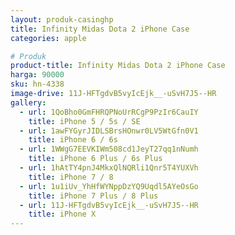 ```yaml
---
layout: produk-casinghp
title: Infinity Midas Dota 2 iPhone Case
categories: apple

# Produk
product-title: Infinity Midas Dota 2 iPhone Case
harga: 90000
sku: hn-4338
image-drive: 11J-HFTgdvB5vyIcEjk__-uSvH7J5--HR
gallery:
  - url: 1QoBho0GmFHRQPNoUrRCgP9PzIr6CauIY
    title: iPhone 5 / 5s / SE
  - url: 1awFYGyrJIDLSBrsHOnwr0LV5WtGfn0V1
    title: iPhone 6 / 6s
  - url: 1WWgG7EEVKIWm508cd1JeyT27qq1nNumh
    title: iPhone 6 Plus / 6s Plus
  - url: 1hAtTY4pnJ4MkxQlNQRli1Qnr5T4YUXVh
    title: iPhone 7 / 8
  - url: 1u1iUv_YhHfWYNppDzYQ9Uqdl5AYeOsGo
    title: iPhone 7 Plus / 8 Plus
  - url: 11J-HFTgdvB5vyIcEjk__-uSvH7J5--HR
    title: iPhone X
---
```

